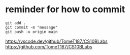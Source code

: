 # reminder for how to commit
```
git add . 
git commit -m "message"
git push -u origin main
 ```
https://vscode.dev/github/TomeT187/CS10BLabs
https://github.com/TomeT187/CS10BLabs